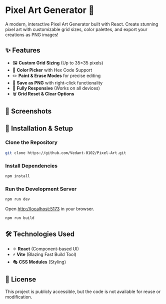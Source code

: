 # Pixel Art Generator 🎨
A modern, interactive Pixel Art Generator built with React. Create stunning pixel art with customizable grid sizes, color palettes, and export your creations as PNG images!

## ✨ Features
- 🖼️ **Custom Grid Sizing** (Up to 35×35 pixels)
- 🎨 **Color Picker** with Hex Code Support
- ✏️ **Paint & Erase Modes** for precise editing
- 💾 **Save as PNG** with right-click functionality
- 📱 **Fully Responsive** (Works on all devices)
- 🗑️ **Grid Reset & Clear Options**

## 📸 Screenshots




## 🚀 Installation & Setup
### Clone the Repository
```sh
git clone https://github.com/Vedant-0102/Pixel-Art.git
```

### Install Dependencies
```sh
npm install
```

### Run the Development Server
```sh
npm run dev
```
Open [http://localhost:5173](http://localhost:5173) in your browser.

```sh
npm run build
```

## 🛠️ Technologies Used
- ⚛️ **React** (Component-based UI)
- ⚡ **Vite** (Blazing Fast Build Tool)
- 🎭 **CSS Modules** (Styling)

## 📜 License
This project is publicly accessible, but the code is not available for reuse or modification.
